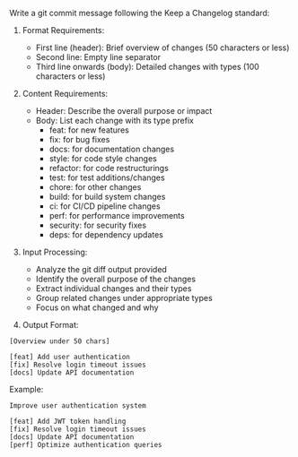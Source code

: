 Write a git commit message following the Keep a Changelog standard:

1. Format Requirements:
   - First line (header): Brief overview of changes (50 characters or less)
   - Second line: Empty line separator
   - Third line onwards (body): Detailed changes with types (100 characters or less)

2. Content Requirements:
   - Header: Describe the overall purpose or impact
   - Body: List each change with its type prefix
     * feat: for new features
     * fix: for bug fixes
     * docs: for documentation changes
     * style: for code style changes
     * refactor: for code restructurings
     * test: for test additions/changes
     * chore: for other changes
     * build: for build system changes
     * ci: for CI/CD pipeline changes
     * perf: for performance improvements
     * security: for security fixes
     * deps: for dependency updates

3. Input Processing:
   - Analyze the git diff output provided
   - Identify the overall purpose of the changes
   - Extract individual changes and their types
   - Group related changes under appropriate types
   - Focus on what changed and why

4. Output Format:
```
[Overview under 50 chars]

[feat] Add user authentication
[fix] Resolve login timeout issues
[docs] Update API documentation
```

Example:
```
Improve user authentication system

[feat] Add JWT token handling
[fix] Resolve login timeout issues
[docs] Update API documentation
[perf] Optimize authentication queries
```